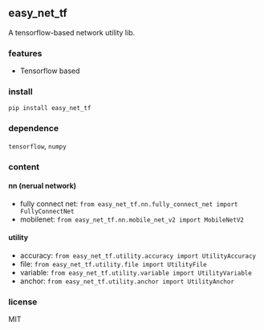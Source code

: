 ## easy_net_tf

A tensorflow-based network utility lib.

### features
- Tensorflow based

### install	
`pip install easy_net_tf`

### dependence
`tensorflow`, `numpy`

### content

#### nn (nerual network)
- fully connect net: `from easy_net_tf.nn.fully_connect_net import FullyConnectNet`
- mobilenet: `from easy_net_tf.nn.mobile_net_v2 import MobileNetV2`

#### utility
- accuracy:	`from easy_net_tf.utility.accuracy import UtilityAccuracy`
- file:	`from easy_net_tf.utility.file import UtilityFile`
- variable:	`from easy_net_tf.utility.variable import UtilityVariable`
- anchor: `from easy_net_tf.utility.anchor import UtilityAnchor`

### license
MIT